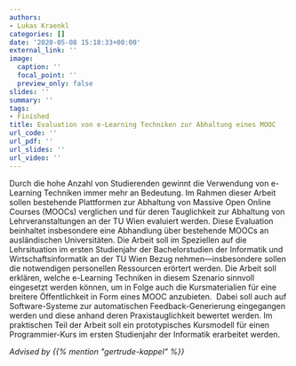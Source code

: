 ```yaml
---
authors:
- Lukas Kraenkl
categories: []
date: '2020-05-08 15:18:33+00:00'
external_link: ''
image:
  caption: ''
  focal_point: ''
  preview_only: false
slides: ''
summary: ''
tags:
- Finished
title: Evaluation von e-Learning Techniken zur Abhaltung eines MOOC
url_code: ''
url_pdf: ''
url_slides: ''
url_video: ''
---
```


Durch die hohe Anzahl von Studierenden gewinnt die Verwendung von e-Learning Techniken immer mehr an Bedeutung. Im Rahmen dieser Arbeit sollen bestehende Plattformen zur Abhaltung von Massive Open Online Courses (MOOCs) verglichen und für deren Tauglichkeit zur Abhaltung von Lehrveranstaltungen an der TU Wien evaluiert werden. Diese Evaluation beinhaltet insbesondere eine Abhandlung über bestehende MOOCs an ausländischen Universitäten. Die Arbeit soll im Speziellen auf die Lehrsituation im ersten Studienjahr der Bachelorstudien der Informatik und Wirtschaftsinformatik an der TU Wien Bezug nehmen—insbesondere sollen die notwendigen personellen Ressourcen erörtert werden. Die Arbeit soll erklären, welche e-Learning Techniken in diesem Szenario sinnvoll eingesetzt werden können, um in Folge auch die Kursmaterialien für eine breitere Öffentlichkeit in Form eines MOOC anzubieten.&nbsp; Dabei soll auch auf Software-Systeme zur automatischen Feedback-Generierung eingegangen werden und diese anhand deren Praxistauglichkeit bewertet werden. Im praktischen Teil der Arbeit soll ein prototypisches Kursmodell für einen Programmier-Kurs im ersten Studienjahr der Informatik erarbeitet werden.

*Advised by {{% mention "gertrude-kappel" %}}*